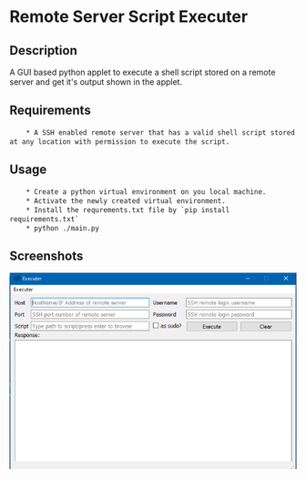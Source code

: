 # Remote Server Script Executer

## Description
A GUI based python applet to execute a shell script stored on a remote server and get it's output shown in the applet.

## Requirements
	    * A SSH enabled remote server that has a valid shell script stored at any location with permission to execute the script.
	    
## Usage
        * Create a python virtual environment on you local machine.
        * Activate the newly created virtual environment.
        * Install the requrements.txt file by `pip install requirements.txt`
        * python ./main.py
	
## Screenshots
![1](/img/demo.png)
